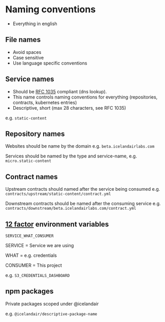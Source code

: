 # Naming conventions

- Everything in english

## File names
- Avoid spaces
- Case sensitive
- Use language specific conventions


## Service names
- Should be [RFC 1035](https://www.ietf.org/rfc/rfc1035.txt) compliant (dns lookup).
- This name controls naming conventions for everything (repositories, contracts, kubernetes entries)
- Descriptive, short (max 28 characters, see RFC 1035)

e.g. `static-content`


## Repository names
Websites should be name by the domain e.g. `beta.icelandairlabs.com`

Services should be named by the type and service-name, e.g. `micro.static-content`


## Contract names
Upstream contracts should named after the service being consumed e.g.
`contracts/upstream/static-content/contract.yml`

Downstream contracts should be named after the consuming service e.g.
`contracts/downstream/beta.icelandairlabs.com/contract.yml`


## [12 factor](http://12factor.net/config) environment variables

`SERVICE_WHAT_CONSUMER`

SERVICE = Service we are using

WHAT = e.g. credentials

CONSUMER = This project

e.g. `S3_CREDENTIALS_DASHBOARD`


## npm packages
Private packages scoped under @icelandair

e.g. `@icelandair/descriptive-package-name`
